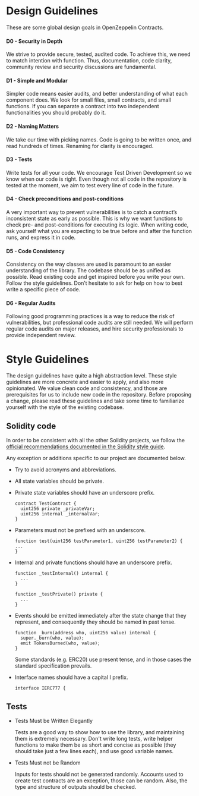 # Design Guidelines

These are some global design goals in OpenZeppelin Contracts.

#### D0 - Security in Depth

We strive to provide secure, tested, audited code. To achieve this, we need to match intention with function. Thus, documentation, code clarity, community review and security discussions are fundamental.

#### D1 - Simple and Modular

Simpler code means easier audits, and better understanding of what each component does. We look for small files, small contracts, and small functions. If you can separate a contract into two independent functionalities you should probably do it.

#### D2 - Naming Matters

We take our time with picking names. Code is going to be written once, and read hundreds of times. Renaming for clarity is encouraged.

#### D3 - Tests

Write tests for all your code. We encourage Test Driven Development so we know when our code is right. Even though not all code in the repository is tested at the moment, we aim to test every line of code in the future.

#### D4 - Check preconditions and post-conditions

A very important way to prevent vulnerabilities is to catch a contract’s inconsistent state as early as possible. This is why we want functions to check pre- and post-conditions for executing its logic. When writing code, ask yourself what you are expecting to be true before and after the function runs, and express it in code.

#### D5 - Code Consistency

Consistency on the way classes are used is paramount to an easier understanding of the library. The codebase should be as unified as possible. Read existing code and get inspired before you write your own. Follow the style guidelines. Don’t hesitate to ask for help on how to best write a specific piece of code.

#### D6 - Regular Audits

Following good programming practices is a way to reduce the risk of vulnerabilities, but professional code audits are still needed. We will perform regular code audits on major releases, and hire security professionals to provide independent review.

# Style Guidelines

The design guidelines have quite a high abstraction level. These style guidelines are more concrete and easier to apply, and also more opinionated. We value clean code and consistency, and those are prerequisites for us to include new code in the repository. Before proposing a change, please read these guidelines and take some time to familiarize yourself with the style of the existing codebase.

## Solidity code

In order to be consistent with all the other Solidity projects, we follow the
[official recommendations documented in the Solidity style guide](http://solidity.readthedocs.io/en/latest/style-guide.html).

Any exception or additions specific to our project are documented below.

- Try to avoid acronyms and abbreviations.

- All state variables should be private.

- Private state variables should have an underscore prefix.

  ```
  contract TestContract {
    uint256 private _privateVar;
    uint256 internal _internalVar;
  }
  ```

- Parameters must not be prefixed with an underscore.

  ```
  function test(uint256 testParameter1, uint256 testParameter2) {
  ...
  }
  ```

- Internal and private functions should have an underscore prefix.

  ```
  function _testInternal() internal {
    ...
  }
  ```

  ```
  function _testPrivate() private {
    ...
  }
  ```

- Events should be emitted immediately after the state change that they
  represent, and consequently they should be named in past tense.

  ```
  function _burn(address who, uint256 value) internal {
    super._burn(who, value);
    emit TokensBurned(who, value);
  }
  ```

  Some standards (e.g. ERC20) use present tense, and in those cases the
  standard specification prevails.

- Interface names should have a capital I prefix.

  ```
  interface IERC777 {
  ```

## Tests

- Tests Must be Written Elegantly

  Tests are a good way to show how to use the library, and maintaining them is extremely necessary. Don't write long tests, write helper functions to make them be as short and concise as possible (they should take just a few lines each), and use good variable names.

- Tests Must not be Random

  Inputs for tests should not be generated randomly. Accounts used to create test contracts are an exception, those can be random. Also, the type and structure of outputs should be checked.
